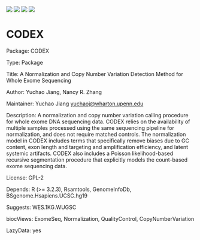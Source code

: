 <img border="0" src="http://bioconductor.org/shields/availability/release/CODEX.svg"/>
<img border="0" src="http://bioconductor.org/shields/downloads/CODEX.svg"/>
<img border="0" src="http://bioconductor.org/shields/build/release/bioc/CODEX.svg"/>
<img border="0" src="http://bioconductor.org/shields/years-in-bioc/CODEX.svg"/>


# CODEX
Package: CODEX

Type: Package

Title: A Normalization and Copy Number Variation Detection Method for Whole Exome Sequencing

Author: Yuchao Jiang, Nancy R. Zhang

Maintainer: Yuchao Jiang <yuchaoj@wharton.upenn.edu>

Description: A normalization and copy number variation calling procedure for
    whole exome DNA sequencing data. CODEX relies on the availability of 
    multiple samples processed using the same sequencing pipeline for 
    normalization, and does not require matched controls. The normalization 
    model in CODEX includes terms that specifically remove biases due to GC 
    content, exon length and targeting and amplification efficiency, and latent
    systemic artifacts. CODEX also includes a Poisson likelihood-based recursive
    segmentation procedure that explicitly models the count-based exome 
    sequencing data.

License: GPL-2

Depends: R (>= 3.2.3), Rsamtools, GenomeInfoDb, BSgenome.Hsapiens.UCSC.hg19

Suggests: WES.1KG.WUGSC

biocViews: ExomeSeq, Normalization, QualityControl, CopyNumberVariation

LazyData: yes

